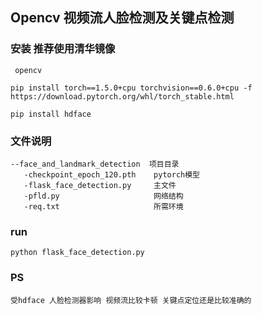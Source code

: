 ## Opencv 视频流人脸检测及关键点检测

### 安装 推荐使用清华镜像

     opencv

    pip install torch==1.5.0+cpu torchvision==0.6.0+cpu -f https://download.pytorch.org/whl/torch_stable.html

    pip install hdface

### 文件说明

    --face_and_landmark_detection  项目目录
       -checkpoint_epoch_120.pth    pytorch模型
       -flask_face_detection.py     主文件
       -pfld.py                     网络结构
       -req.txt                     所需环境

### run
    python flask_face_detection.py

### PS

    受hdface 人脸检测器影响 视频流比较卡顿 关键点定位还是比较准确的